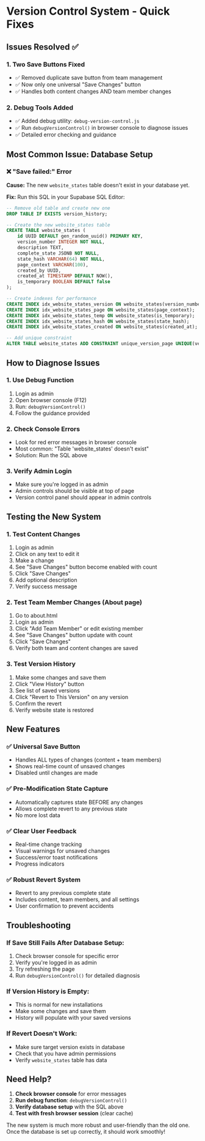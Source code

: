 # Version Control System - Quick Fixes

## Issues Resolved ✅

### 1. **Two Save Buttons Fixed**
- ✅ Removed duplicate save button from team management
- ✅ Now only one universal "Save Changes" button
- ✅ Handles both content changes AND team member changes

### 2. **Debug Tools Added**
- ✅ Added debug utility: `debug-version-control.js`
- ✅ Run `debugVersionControl()` in browser console to diagnose issues
- ✅ Detailed error checking and guidance

## Most Common Issue: Database Setup

### ❌ "Save failed:" Error
**Cause:** The new `website_states` table doesn't exist in your database yet.

**Fix:** Run this SQL in your Supabase SQL Editor:

```sql
-- Remove old table and create new one
DROP TABLE IF EXISTS version_history;

-- Create the new website_states table
CREATE TABLE website_states (
    id UUID DEFAULT gen_random_uuid() PRIMARY KEY,
    version_number INTEGER NOT NULL,
    description TEXT,
    complete_state JSONB NOT NULL,
    state_hash VARCHAR(64) NOT NULL,
    page_context VARCHAR(100),
    created_by UUID,
    created_at TIMESTAMP DEFAULT NOW(),
    is_temporary BOOLEAN DEFAULT false
);

-- Create indexes for performance
CREATE INDEX idx_website_states_version ON website_states(version_number);
CREATE INDEX idx_website_states_page ON website_states(page_context);
CREATE INDEX idx_website_states_temp ON website_states(is_temporary);
CREATE INDEX idx_website_states_hash ON website_states(state_hash);
CREATE INDEX idx_website_states_created ON website_states(created_at);

-- Add unique constraint
ALTER TABLE website_states ADD CONSTRAINT unique_version_page UNIQUE(version_number, page_context);
```

## How to Diagnose Issues

### 1. **Use Debug Function**
1. Login as admin
2. Open browser console (F12)
3. Run: `debugVersionControl()`
4. Follow the guidance provided

### 2. **Check Console Errors**
- Look for red error messages in browser console
- Most common: "Table 'website_states' doesn't exist"
- Solution: Run the SQL above

### 3. **Verify Admin Login**
- Make sure you're logged in as admin
- Admin controls should be visible at top of page
- Version control panel should appear in admin controls

## Testing the New System

### 1. **Test Content Changes**
1. Login as admin
2. Click on any text to edit it
3. Make a change
4. See "Save Changes" button become enabled with count
5. Click "Save Changes"
6. Add optional description
7. Verify success message

### 2. **Test Team Member Changes** (About page)
1. Go to about.html
2. Login as admin
3. Click "Add Team Member" or edit existing member
4. See "Save Changes" button update with count
5. Click "Save Changes"
6. Verify both team and content changes are saved

### 3. **Test Version History**
1. Make some changes and save them
2. Click "View History" button
3. See list of saved versions
4. Click "Revert to This Version" on any version
5. Confirm the revert
6. Verify website state is restored

## New Features

### ✅ **Universal Save Button**
- Handles ALL types of changes (content + team members)
- Shows real-time count of unsaved changes
- Disabled until changes are made

### ✅ **Pre-Modification State Capture**
- Automatically captures state BEFORE any changes
- Allows complete revert to any previous state
- No more lost data

### ✅ **Clear User Feedback**
- Real-time change tracking
- Visual warnings for unsaved changes
- Success/error toast notifications
- Progress indicators

### ✅ **Robust Revert System**
- Revert to any previous complete state
- Includes content, team members, and all settings
- User confirmation to prevent accidents

## Troubleshooting

### If Save Still Fails After Database Setup:
1. Check browser console for specific error
2. Verify you're logged in as admin
3. Try refreshing the page
4. Run `debugVersionControl()` for detailed diagnosis

### If Version History is Empty:
- This is normal for new installations
- Make some changes and save them
- History will populate with your saved versions

### If Revert Doesn't Work:
- Make sure target version exists in database
- Check that you have admin permissions
- Verify `website_states` table has data

## Need Help?

1. **Check browser console** for error messages
2. **Run debug function**: `debugVersionControl()`
3. **Verify database setup** with the SQL above
4. **Test with fresh browser session** (clear cache)

The new system is much more robust and user-friendly than the old one. Once the database is set up correctly, it should work smoothly! 